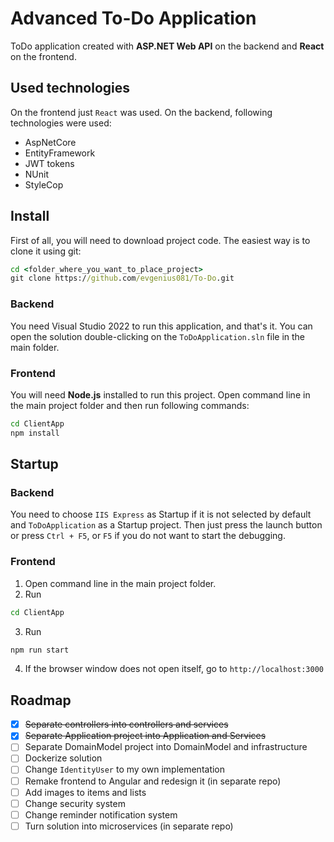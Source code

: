 # Advanced To-Do Application
ToDo application created with **ASP.NET Web API** on the backend and **React** on the frontend. 

## Used technologies
On the frontend just `React` was used. On the backend, following technologies were used:
- AspNetCore
- EntityFramework
- JWT tokens
- NUnit
- StyleCop

## Install
First of all, you will need to download project code. The easiest way is to clone it using git:
```cmd
cd <folder_where_you_want_to_place_project>
git clone https://github.com/evgenius081/To-Do.git
```
### Backend
You need Visual Studio 2022 to run this application, and that's it. You can open the solution double-clicking on the `ToDoApplication.sln` file in the main folder.

### Frontend
You will need **Node.js** installed to run this project. Open command line in the main project folder and then run following commands:
```cmd
cd ClientApp
npm install
```

## Startup
### Backend
You need to choose `IIS Express` as Startup if it is not selected by default and `ToDoApplication` as a Startup project. Then just press the launch button or press `Ctrl + F5`, or `F5` if you do not want to start the debugging.
### Frontend
1. Open command line in the main project folder.
2. Run
```cmd
cd ClientApp
```
3. Run
```cmd
npm run start
```
4. If the browser window does not open itself, go to `http://localhost:3000`

## Roadmap
- [x] ~~Separate controllers into controllers and services~~
- [x] ~~Separate Application project into Application and Services~~
- [ ] Separate DomainModel project into DomainModel and infrastructure
- [ ] Dockerize solution
- [ ] Change `IdentityUser` to my own implementation
- [ ] Remake frontend to Angular and redesign it (in separate repo)
- [ ] Add images to items and lists
- [ ] Change security system
- [ ] Change reminder notification system
- [ ] Turn solution into microservices (in separate repo)
